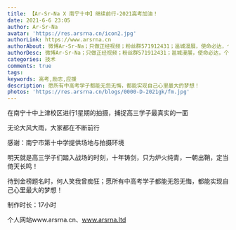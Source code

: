 ```yaml
---
title: 【Ar-Sr-Na X 南宁十中】继续前行-2021高考加油！
date: 2021-6-6 23:05
author: Ar-Sr-Na
avatar: 'https://res.arsrna.cn/icon2.jpg'
authorLink: https://www.arsrna.cn
authorAbout: 微博Ar-Sr-Na；只做正经视频；粉丝群571912431；邕城漫展，使命必达，个人网站www.arsrna.cn
authorDesc: 微博Ar-Sr-Na；只做正经视频；粉丝群571912431；邕城漫展，使命必达，个人网站www.arsrna.cn
categories: 技术
comments: true
tags: 
keywords: 高考,励志,应援
description: 愿所有中高考学子都能无怨无悔，都能实现自己心里最大的梦想！
photos: 'https://res.arsrna.cn/blogs/0000-D-2021gk/fm.jpg'
---
```


在南宁十中上津校区进行1星期的拍摄，捕捉高三学子最真实的一面

无论大风大雨，大家都在不断前行

感谢：南宁市第十中学提供场地与拍摄环境

明天就是高三学子们踏入战场的时刻，十年铸剑，只为炉火纯青，一朝出鞘，定当倚天长鸣！

待到金榜题名时，何人笑我曾痴狂；愿所有中高考学子都能无怨无悔，都能实现自己心里最大的梦想！

制作时长：17小时

个人网站www.arsrna.cn、www.arsrna.ltd

<div id="player"></div>
<script src="https://player.dogecloud.com/js/loader"></script>
<script>
var player = new DogePlayer({
    container: document.getElementById('player'),
    userId: 1277,
    vcode: '358b2023498c2e15',
    autoPlay: false
});
</script>
